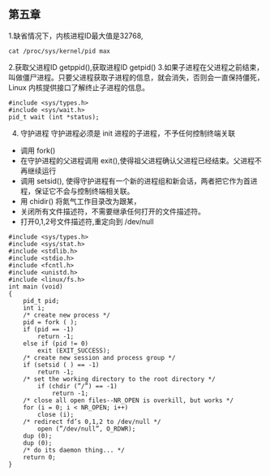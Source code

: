 ## 第五章

1.缺省情况下，内核进程ID最大值是32768, 

```
cat /proc/sys/kernel/pid max 
```

2.获取父进程ID getppid(),获取进程ID getpid()
3.如果子进程在父进程之前结束，叫做僵尸进程。只要父进程获取子进程的信息，就会消失，否则会一直保持僵死，Linux 内核提供接口了解终止子进程的信息。

```
#include <sys/types.h>
#include <sys/wait.h>
pid_t wait (int *status);
```

4. 守护进程
守护进程必须是 init 进程的子进程，不予任何控制终端关联

* 调用 fork()
* 在守护进程的父进程调用 exit(),使得祖父进程确认父进程已经结束。父进程不再继续运行
* 调用 setsid(), 使得守护进程有一个新的进程组和新会话，两者把它作为首进程，保证它不会与控制终端相关联。
* 用 chidir() 将氮气工作目录改为跟某，
* 关闭所有文件描述符，不需要继承任何打开的文件描述符。
* 打开0,1,2号文件描述符,重定向到 /dev/null

```
#include <sys/types.h>
#include <sys/stat.h>
#include <stdlib.h>
#include <stdio.h>
#include <fcntl.h>
#include <unistd.h>
#include <linux/fs.h>
int main (void)
{
    pid_t pid;
    int i;
    /* create new process */
    pid = fork ( );
    if (pid == -1)
        return -1;
    else if (pid != 0)
        exit (EXIT_SUCCESS);
    /* create new session and process group */
    if (setsid ( ) == -1)
        return -1;
    /* set the working directory to the root directory */
        if (chdir (”/”) == -1)
            return -1;
    /* close all open files--NR_OPEN is overkill, but works */
    for (i = 0; i < NR_OPEN; i++)
        close (i);
    /* redirect fd’s 0,1,2 to /dev/null */
    ￼￼  open (”/dev/null”, O_RDWR);
    dup (0);
    dup (0);
    /* do its daemon thing... */
    return 0;
}
```
